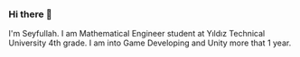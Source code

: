 ### Hi there 👋
I'm Seyfullah. I am Mathematical Engineer student at Yıldız Technical University 4th grade. I am into Game Developing and Unity more that 1 year.
